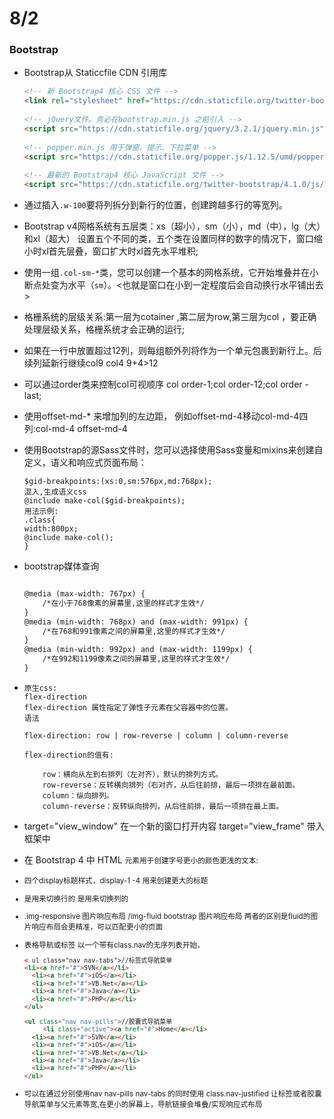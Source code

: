 # 8/2

### Bootstrap

* Bootstrap从 Staticcfile CDN 引用库

  ```html
  <!-- 新 Bootstrap4 核心 CSS 文件 -->
  <link rel="stylesheet" href="https://cdn.staticfile.org/twitter-bootstrap/4.1.0/css/bootstrap.min.css">
   
  <!-- jQuery文件。务必在bootstrap.min.js 之前引入 -->
  <script src="https://cdn.staticfile.org/jquery/3.2.1/jquery.min.js"></script>
   
  <!-- popper.min.js 用于弹窗、提示、下拉菜单 -->
  <script src="https://cdn.staticfile.org/popper.js/1.12.5/umd/popper.min.js"></script>
   
  <!-- 最新的 Bootstrap4 核心 JavaScript 文件 -->
  <script src="https://cdn.staticfile.org/twitter-bootstrap/4.1.0/js/bootstrap.min.js"></script>
  
  ```

* 通过插入`.w-100`要将列拆分到新行的位置，创建跨越多行的等宽列。<div class="w-100"></div><div>

* Bootstrap v4网格系统有五层类：xs（超小），sm（小），md（中），lg（大）和xl（超大） 设置五个不同的类，五个类在设置同样的数字的情况下，窗口缩小时xl首先层叠，窗口扩大时xl首先水平堆积;

* 使用一组`.col-sm-*`类，您可以创建一个基本的网格系统，它开始堆叠并在小断点处变为水平（`sm`）。<也就是窗口在小到一定程度后会自动换行水平铺出去> 

* 格栅系统的层级关系:第一层为cotainer ,第二层为row,第三层为col ，要正确处理层级关系，格栅系统才会正确的运行;

* 如果在一行中放置超过12列，则每组额外列将作为一个单元包裹到新行上。后续列延新行继续col9 col4 9+4>12

* 可以通过order类来控制col可视顺序 col order-1;col order-12;col order -last;

* 使用offset-md-* 来增加列的左边距， 例如offset-md-4移动col-md-4四列:col-md-4 offset-md-4

* 使用Bootstrap的源Sass文件时，您可以选择使用Sass变量和mixins来创建自定义，语义和响应式页面布局：

  ```
  $gid-breakpoints:(xs:0,sm:576px,md:768px);
  混入,生成语义css
  @include make-col($gid-breakpoints);
  用法示例:
  .class{
  width:800px;
  @include make-col();
  }
  ```

* bootstrap媒体查询

  ```html
  
  @media (max-width: 767px) {  
      /*在小于768像素的屏幕里,这里的样式才生效*/  
  }  
  @media (min-width: 768px) and (max-width: 991px) {  
      /*在768和991像素之间的屏幕里,这里的样式才生效*/  
  }  
  @media (min-width: 992px) and (max-width: 1199px) {  
      /*在992和1199像素之间的屏幕里,这里的样式才生效*/  
  }  
  ```

* ```
  原生css:
  flex-direction
  flex-direction 属性指定了弹性子元素在父容器中的位置。
  语法
  
  flex-direction: row | row-reverse | column | column-reverse
  
  flex-direction的值有:
  
      row：横向从左到右排列（左对齐），默认的排列方式。
      row-reverse：反转横向排列（右对齐，从后往前排，最后一项排在最前面。
      column：纵向排列。
      column-reverse：反转纵向排列，从后往前排，最后一项排在最上面。
  ```

* target="view_window" 在一个新的窗口打开内容
  target="view_frame" 带入框架中

* 在 Bootstrap 4 中 HTML <small> 元素用于创建字号更小的颜色更浅的文本:

* 四个display标题样式，display-1  -4 用来创建更大的标题

* <tr>是用来切换行的 <th> 是用来切换列的

* .img-responsive 图片响应布局 /img-fluid bootstrap 图片响应布局 两者的区别是fluid的图片响应布局会更精准，可以匹配更小的页面

* 表格导航或标签 以一个带有class.nav的无序列表开始，

  ```html
  < ul class="nav nav-tabs">//标签式导航菜单
  <li><a href="#">SVN</a></li>
    <li><a href="#">iOS</a></li>
    <li><a href="#">VB.Net</a></li>
    <li><a href="#">Java</a></li>
    <li><a href="#">PHP</a></li>
  </ul>
  ```

  ```html
  <ul class="nav nav-pills">//胶囊式导航菜单
       <li class="active"><a href="#">Home</a></li>
    <li><a href="#">SVN</a></li>
    <li><a href="#">iOS</a></li>
    <li><a href="#">VB.Net</a></li>
    <li><a href="#">Java</a></li>
    <li><a href="#">PHP</a></li>
  </ul>
  ```

* 可以在通过分别使用nav nav-pills nav-tabs 的同时使用 class.nav-justified 让标签或者胶囊导航菜单与父元素等宽,在更小的屏幕上，导航链接会堆叠/实现响应式布局